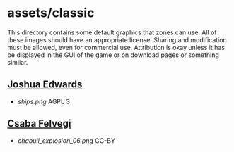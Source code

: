assets/classic
==============
This directory contains some default graphics that zones can use. All of these images should have an appropriate license. Sharing and modification must be allowed, even for commercial use. Attribution is okay unless it has  be displayed in the GUI of the game or on download pages or something similar.


## [Joshua Edwards](https://github.com/JabJabJab)

- *ships.png* AGPL 3

## [Csaba Felvegi](http://opengameart.org/users/chabull)
- *chabull_explosion_06.png* CC-BY
